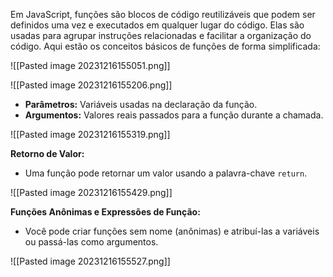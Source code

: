 Em JavaScript, funções são blocos de código reutilizáveis que podem ser definidos uma vez e executados em qualquer lugar do código. Elas são usadas para agrupar instruções relacionadas e facilitar a organização do código. Aqui estão os conceitos básicos de funções de forma simplificada:

![[Pasted image 20231216155051.png]]

![[Pasted image 20231216155206.png]]



- **Parâmetros:** Variáveis usadas na declaração da função.
- **Argumentos:** Valores reais passados para a função durante a chamada.

![[Pasted image 20231216155319.png]]


**Retorno de Valor:**

- Uma função pode retornar um valor usando a palavra-chave `return`.

![[Pasted image 20231216155429.png]]

**Funções Anônimas e Expressões de Função:**

- Você pode criar funções sem nome (anônimas) e atribuí-las a variáveis ou passá-las como argumentos.


![[Pasted image 20231216155527.png]]